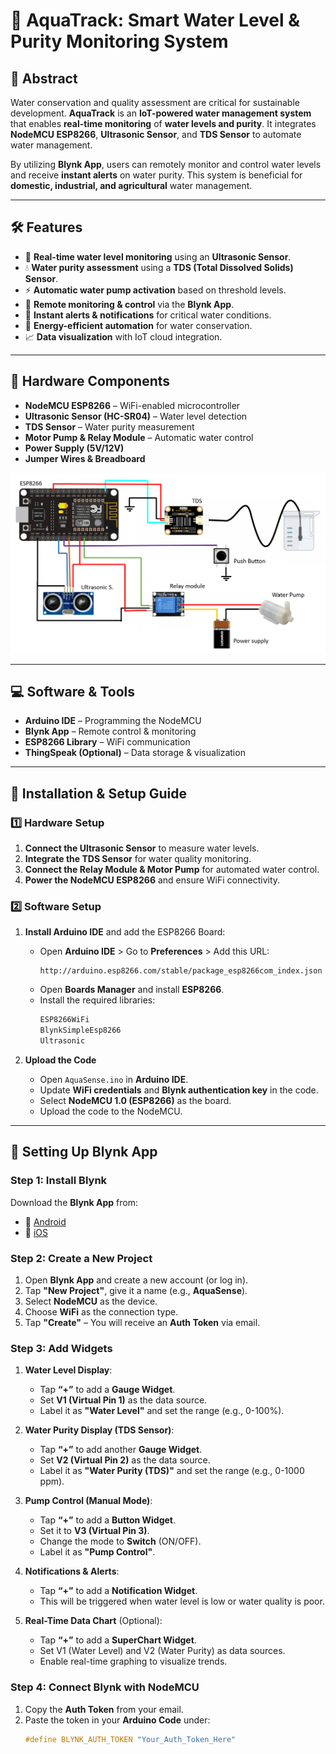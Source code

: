 # 🌊 AquaTrack: Smart Water Level & Purity Monitoring System   

## 📌 Abstract  
Water conservation and quality assessment are critical for sustainable development. **AquaTrack** is an **IoT-powered water management system** that enables **real-time monitoring** of **water levels and purity**. It integrates **NodeMCU ESP8266**, **Ultrasonic Sensor**, and **TDS Sensor** to automate water management.  

By utilizing **Blynk App**, users can remotely monitor and control water levels and receive **instant alerts** on water purity. This system is beneficial for **domestic, industrial, and agricultural** water management.  

---

## 🛠️ Features  
- 📡 **Real-time water level monitoring** using an **Ultrasonic Sensor**.  
- 💧 **Water purity assessment** using a **TDS (Total Dissolved Solids) Sensor**.  
- ⚡ **Automatic water pump activation** based on threshold levels.  
- 📲 **Remote monitoring & control** via the **Blynk App**.  
- 🔔 **Instant alerts & notifications** for critical water conditions.  
- 🌱 **Energy-efficient automation** for water conservation.  
- 📈 **Data visualization** with IoT cloud integration.  

---

## 🔩 Hardware Components  
- **NodeMCU ESP8266** – WiFi-enabled microcontroller  
- **Ultrasonic Sensor (HC-SR04)** – Water level detection  
- **TDS Sensor** – Water purity measurement  
- **Motor Pump & Relay Module** – Automatic water control  
- **Power Supply (5V/12V)**  
- **Jumper Wires & Breadboard**

![Project Image](iot_project_image.png) 

---

## 💻 Software & Tools  
- **Arduino IDE** – Programming the NodeMCU  
- **Blynk App** – Remote control & monitoring  
- **ESP8266 Library** – WiFi communication  
- **ThingSpeak (Optional)** – Data storage & visualization  

---

## 🚀 Installation & Setup Guide  

### **1️⃣ Hardware Setup**  
1. **Connect the Ultrasonic Sensor** to measure water levels.  
2. **Integrate the TDS Sensor** for water quality monitoring.  
3. **Connect the Relay Module & Motor Pump** for automated water control.  
4. **Power the NodeMCU ESP8266** and ensure WiFi connectivity.  

### **2️⃣ Software Setup**  
1. **Install Arduino IDE** and add the ESP8266 Board:  
   - Open **Arduino IDE** > Go to **Preferences** > Add this URL:  
     ```
     http://arduino.esp8266.com/stable/package_esp8266com_index.json
     ```
   - Open **Boards Manager** and install **ESP8266**.  
   - Install the required libraries:  
     ```bash
     ESP8266WiFi
     BlynkSimpleEsp8266
     Ultrasonic
     ```

2. **Upload the Code**  
   - Open `AquaSense.ino` in **Arduino IDE**.  
   - Update **WiFi credentials** and **Blynk authentication key** in the code.  
   - Select **NodeMCU 1.0 (ESP8266)** as the board.  
   - Upload the code to the NodeMCU.  

---

## 📲 Setting Up Blynk App  

### **Step 1: Install Blynk**  
Download the **Blynk App** from:  
- 📱 [Android](https://play.google.com/store/apps/details?id=cc.blynk)  
- 📱 [iOS](https://apps.apple.com/app/blynk-iot/id808968640)  

### **Step 2: Create a New Project**  
1. Open **Blynk App** and create a new account (or log in).  
2. Tap **"New Project"**, give it a name (e.g., **AquaSense**).  
3. Select **NodeMCU** as the device.  
4. Choose **WiFi** as the connection type.  
5. Tap **"Create"** – You will receive an **Auth Token** via email.  

### **Step 3: Add Widgets**  
1. **Water Level Display**:  
   - Tap **“+”** to add a **Gauge Widget**.  
   - Set **V1 (Virtual Pin 1)** as the data source.  
   - Label it as **"Water Level"** and set the range (e.g., 0-100%).  

2. **Water Purity Display (TDS Sensor)**:  
   - Tap **“+”** to add another **Gauge Widget**.  
   - Set **V2 (Virtual Pin 2)** as the data source.  
   - Label it as **"Water Purity (TDS)"** and set the range (e.g., 0-1000 ppm).  

3. **Pump Control (Manual Mode)**:  
   - Tap **“+”** to add a **Button Widget**.  
   - Set it to **V3 (Virtual Pin 3)**.  
   - Change the mode to **Switch** (ON/OFF).  
   - Label it as **"Pump Control"**.  

4. **Notifications & Alerts**:  
   - Tap **“+”** to add a **Notification Widget**.  
   - This will be triggered when water level is low or water quality is poor.  

5. **Real-Time Data Chart** (Optional):  
   - Tap **“+”** to add a **SuperChart Widget**.  
   - Set V1 (Water Level) and V2 (Water Purity) as data sources.  
   - Enable real-time graphing to visualize trends.  

### **Step 4: Connect Blynk with NodeMCU**  
1. Copy the **Auth Token** from your email.  
2. Paste the token in your **Arduino Code** under:  
   ```cpp
   #define BLYNK_AUTH_TOKEN "Your_Auth_Token_Here"

